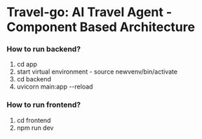 # Travel-go: AI Travel Agent - Component Based Architecture

### How to run backend?
1. cd app
2. start virtual environment - source newvenv/bin/activate
3. cd backend
4. uvicorn main:app --reload

### How to run frontend?
1. cd frontend
2. npm run dev